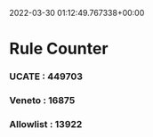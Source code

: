 2022-03-30 01:12:49.767338+00:00
# Rule Counter 
 ### UCATE : 449703

 ### Veneto : 16875

 ### Allowlist : 13922